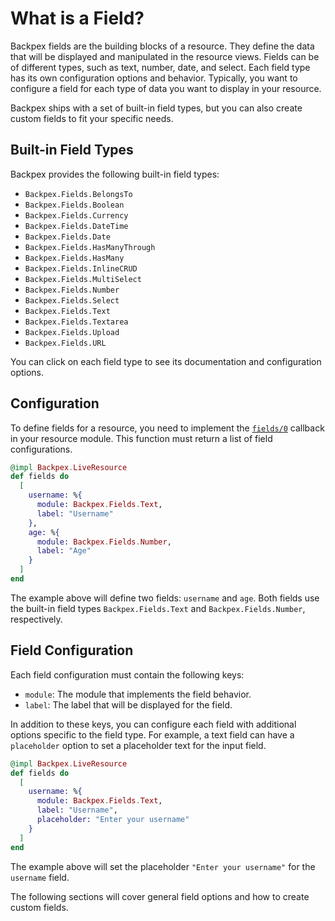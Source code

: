 # What is a Field?

Backpex fields are the building blocks of a resource. They define the data that will be displayed and manipulated in the resource views. Fields can be of different types, such as text, number, date, and select. Each field type has its own configuration options and behavior. Typically, you want to configure a field for each type of data you want to display in your resource.

Backpex ships with a set of built-in field types, but you can also create custom fields to fit your specific needs.

## Built-in Field Types

Backpex provides the following built-in field types:

- `Backpex.Fields.BelongsTo`
- `Backpex.Fields.Boolean`
- `Backpex.Fields.Currency`
- `Backpex.Fields.DateTime`
- `Backpex.Fields.Date`
- `Backpex.Fields.HasManyThrough`
- `Backpex.Fields.HasMany`
- `Backpex.Fields.InlineCRUD`
- `Backpex.Fields.MultiSelect`
- `Backpex.Fields.Number`
- `Backpex.Fields.Select`
- `Backpex.Fields.Text`
- `Backpex.Fields.Textarea`
- `Backpex.Fields.Upload`
- `Backpex.Fields.URL`

You can click on each field type to see its documentation and configuration options.

## Configuration

To define fields for a resource, you need to implement the [`fields/0`](Backpex.LiveResource.html#c:fields/0) callback in your resource module. This function must return a list of field configurations.

```elixir
@impl Backpex.LiveResource
def fields do
  [
    username: %{
      module: Backpex.Fields.Text,
      label: "Username"
    },
    age: %{
      module: Backpex.Fields.Number,
      label: "Age"
    }
  ]
end
```

The example above will define two fields: `username` and `age`. Both fields use the built-in field types `Backpex.Fields.Text` and `Backpex.Fields.Number`, respectively.

## Field Configuration

Each field configuration must contain the following keys:

- `module`: The module that implements the field behavior.
- `label`: The label that will be displayed for the field.

In addition to these keys, you can configure each field with additional options specific to the field type. For example, a text field can have a `placeholder` option to set a placeholder text for the input field.

```elixir
@impl Backpex.LiveResource
def fields do
  [
    username: %{
      module: Backpex.Fields.Text,
      label: "Username",
      placeholder: "Enter your username"
    }
  ]
end
```

The example above will set the placeholder `"Enter your username"` for the `username` field.

The following sections will cover general field options and how to create custom fields.
